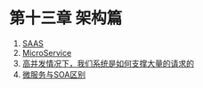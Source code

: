 #  第十三章 架构篇

1.  [SAAS](saas.md)
2.  [MicroService](./MicroService.md)
3.  [高并发情况下，我们系统是如何支撑大量的请求的](./LargeNumberOfRequests.md)
4.  [微服务与SOA区别](./SOA.md)
